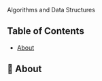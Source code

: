 <a name="top">Algorithms and Data Structures</a>

## Table of Contents
- [About](#-about)


## 🚀 About
